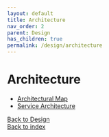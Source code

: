 ```yaml
---
layout: default
title: Architecture
nav_order: 2
parent: Design
has_children: true
permalink: /design/architecture
---
```

# Architecture

* [Architectural Map](architectural-map.md)
* [Service Architecture](service-architecture.md)
  
[Back to Design](../SUMMARY.md)\
[Back to index](../../index.md)